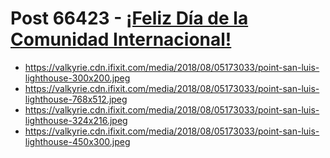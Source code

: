 # Post 66423 - [¡Feliz Día de la Comunidad Internacional!](https://www.ifixit.com/News/66423/feliz-dia-de-la-comunidad-internacional)

- https://valkyrie.cdn.ifixit.com/media/2018/08/05173033/point-san-luis-lighthouse-300x200.jpeg
- https://valkyrie.cdn.ifixit.com/media/2018/08/05173033/point-san-luis-lighthouse-768x512.jpeg
- https://valkyrie.cdn.ifixit.com/media/2018/08/05173033/point-san-luis-lighthouse-324x216.jpeg
- https://valkyrie.cdn.ifixit.com/media/2018/08/05173033/point-san-luis-lighthouse-450x300.jpeg
